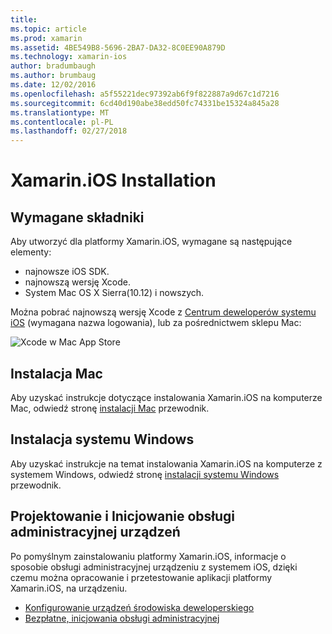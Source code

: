 ```yaml
---
title: 
ms.topic: article
ms.prod: xamarin
ms.assetid: 4BE549B8-5696-2BA7-DA32-8C0EE90A879D
ms.technology: xamarin-ios
author: bradumbaugh
ms.author: brumbaug
ms.date: 12/02/2016
ms.openlocfilehash: a5f55221dec97392ab6f9f822887a9d67c1d7216
ms.sourcegitcommit: 6cd40d190abe38edd50fc74331be15324a845a28
ms.translationtype: MT
ms.contentlocale: pl-PL
ms.lasthandoff: 02/27/2018
---
```

# <a name="xamarinios-installation"></a>Xamarin.iOS Installation

## <a name="required-components"></a>Wymagane składniki

Aby utworzyć dla platformy Xamarin.iOS, wymagane są następujące elementy:

-    najnowsze iOS SDK.
-    najnowszą wersję Xcode.
-    System Mac OS X Sierra(10.12) i nowszych.

Można pobrać najnowszą wersję Xcode z [Centrum deweloperów systemu iOS](https://developer.apple.com/devcenter/ios/index.action#downloads) (wymagana nazwa logowania), lub za pośrednictwem sklepu Mac:

![](images/xcode.png "Xcode w Mac App Store")

## <a name="mac-installation"></a>Instalacja Mac

Aby uzyskać instrukcje dotyczące instalowania Xamarin.iOS na komputerze Mac, odwiedź stronę [instalacji Mac](https://docs.microsoft.com/visualstudio/mac/installation) przewodnik.


## <a name="windows-installation"></a>Instalacja systemu Windows

Aby uzyskać instrukcje na temat instalowania Xamarin.iOS na komputerze z systemem Windows, odwiedź stronę [instalacji systemu Windows](~/ios/get-started/installation/windows/index.md) przewodnik.

## <a name="development-and-device-provisioning"></a>Projektowanie i Inicjowanie obsługi administracyjnej urządzeń

Po pomyślnym zainstalowaniu platformy Xamarin.iOS, informacje o sposobie obsługi administracyjnej urządzeniu z systemem iOS, dzięki czemu można opracowanie i przetestowanie aplikacji platformy Xamarin.iOS, na urządzeniu.

* [Konfigurowanie urządzeń środowiska deweloperskiego](device-provisioning/index.md)
* [Bezpłatne, inicjowania obsługi administracyjnej](~/ios/get-started/installation/device-provisioning/free-provisioning.md)
